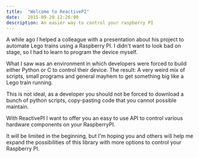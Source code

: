 ```yaml
---
title:  "Welcome to ReactivePI"
date:   2015-09-20 12:26:00
description: An easier way to control your raspberry PI
---
```


A while ago I helped a colleague with a presentation about
his project to automate Lego trains using a Raspberry PI.
I didn't want to look bad on stage, so I had to learn to program the device myself.

What I saw was an environment in which developers were forced to build either
Python or C to control their device. The result: A very weird mix of scripts, small
programs and general mayhem to get something big like a Lego train running.

This is not ideal, as a developer you should not be forced to download a bunch
of python scripts, copy-pasting code that you cannot possible maintain.

With ReactivePI I want to offer you an easy to use API to control various hardware
components on your RaspberryPI.

It will be limited in the beginning, but I'm hoping you and others will help me
expand the possibilities of this library with more options to control your
Raspberry PI.
